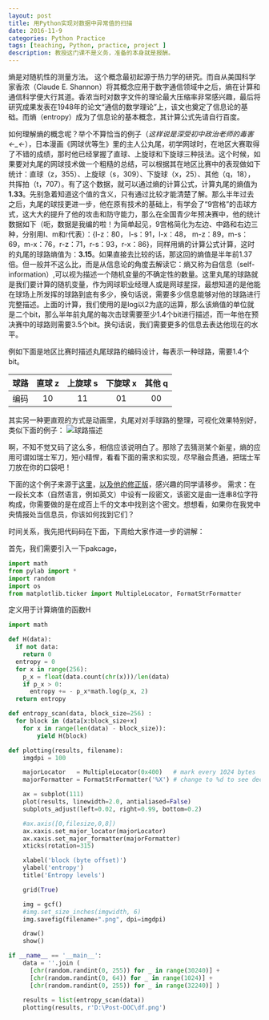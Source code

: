 ```yaml
---
layout: post
title: 用Python实现对数据中异常值的扫描
date: 2016-11-9
categories: Python Practice
tags: [teaching, Python, practice, project ]
description: 教授这门课不是义务，准备的本身就是报酬。
---
```


熵是对随机性的测量方法。 这个概念最初起源于热力学的研究。而自从美国科学家香浓（Claude E. Shannon）将其概念应用于数字通信领域中之后，熵在计算和通信科学便大行其道。香浓当时对数字文件的理论最大压缩率非常感兴趣，最后将研究成果发表在1948年的论文“通信的数学理论”上，该文也奠定了信息论的基础。而熵（entropy）成为了信息论的基本概念，其计算公式先请自行百度。

如何理解熵的概念呢？举个不算恰当的例子（*这样说是深受初中政治老师的毒害←_←*），日本漫画《网球优等生》里的主人公丸尾，初学网球时，在地区大赛取得了不错的成绩，那时他已经掌握了直球、上旋球和下旋球三种技法。这个时候，如果要对丸尾的网球技术做一个粗糙的总结，可以根据其在地区比赛中的表现做如下统计：直球（z，355）、上旋球（s，309）、下旋球（x，25）、其他（q，18），共挥拍（t，707）。有了这个数据，就可以通过熵的计算公式，计算丸尾的熵值为**1.33**。先别急着知道这个值的含义，只有通过比较才能清楚了解。那么半年过去之后，丸尾的球技更进一步，他在原有技术的基础上，有学会了“9宫格”的击球方式，这大大的提升了他的攻击和防守能力，那么在全国青少年预决赛中，他的统计数据如下（呃，数据是我编的啦！为简单起见，9宫格简化为左边、中路和右边三种，分别用l、m和r代表）：{l-z：80， l-s：91，l-x：48， m-z：89，m-s：69，m-x：76，r-z：71，r-s：93，r-x：86}，同样用熵的计算公式计算，这时的丸尾的球路熵值为：**3.15**。如果直接去比较的话，那这回的熵值是半年前1.37倍。但一般并不这么比，而是从信息论的角度去解读它：熵又称为自信息（self-information）,可以视为描述一个随机变量的不确定性的数量。这里丸尾的球路就是我们要计算的随机变量，作为网球职业经理人或是网球星探，最想知道的是他能在球场上所发挥的球路到底有多少，换句话说，需要多少信息能够对他的球路进行完整描述。上面的计算，我们使用的是log以2为底的运算，那么该熵值的单位就是二个bit，那么半年前丸尾的每次击球需要至少1.4个bit进行描述，而一年他在预决赛中的球路则需要3.5个bit。换句话说，我们需要更多的信息去表达他现在的水平。

例如下面是地区比赛时描述丸尾球路的编码设计，每表示一种球路，需要1.4个bit。

|  球路  | 直球 z | 上旋球 s | 下旋球 x | 其他 q |
| :--: | :--: | :---: | :---: | :--: |
|  编码  |  10  |  11   |  01   |  00  |

其实另一种更直观的方式是动画里，丸尾对对手球路的整理，可视化效果特别好，类似下面的例子：
![球路描述](http://www.dilidili.com/uploads/150711/1-150G1144553961.jpg "球路描述")

啊，不知不觉又码了这么多，相信应该说明白了。那除了去猜测某个新星，熵的应用可谓如瑞士军刀，短小精悍，看看下面的需求和实现，尽早融会贯通，把瑞士军刀放在你的口袋吧！

下面的这个例子来源于[这里](http://blog.dkbza.org/2007/05/scanning-data-for-entropy-anomalies.html)，[以及他的修正版](https://deadhacker.com/2007/05/13/finding-entropy-in-binary-files/)，感兴趣的同学请移步。
需求：在一段长文本（自然语言，例如英文）中设有一段密文，该密文是由一连串8位字符构成，你需要做的是在成百上千的文本中找到这个密文。想想看，如果你在我党中央情报处当信息员，你该如何找到它们？

时间关系，我先把代码码在下面，下周给大家作进一步的讲解：


首先，我们需要引入一下pakcage，
```python
import math
from pylab import *
import random
import os
from matplotlib.ticker import MultipleLocator, FormatStrFormatter
```

定义用于计算熵值的函数H
```python
import math

def H(data):
  if not data:
    return 0
  entropy = 0
  for x in range(256):
    p_x = float(data.count(chr(x)))/len(data)
    if p_x > 0:
      entropy += - p_x*math.log(p_x, 2)
  return entropy
```

```python
def entropy_scan(data, block_size=256) :
  for block in (data[x:block_size+x]
    for x in range(len(data) - block_size)):
        yield H(block)
```

```python
def plotting(results, filename):
    imgdpi = 100

    majorLocator   = MultipleLocator(0x400)   # mark every 1024 bytes
    majorFormatter = FormatStrFormatter('%X') # change to %d to see decimal offsets

    ax = subplot(111)
    plot(results, linewidth=2.0, antialiased=False)
    subplots_adjust(left=0.02, right=0.99, bottom=0.2)

    #ax.axis([0,filesize,0,8])
    ax.xaxis.set_major_locator(majorLocator)
    ax.xaxis.set_major_formatter(majorFormatter)
    xticks(rotation=315)

    xlabel('block (byte offset)')
    ylabel('entropy')
    title('Entropy levels')

    grid(True)

    img = gcf()
    #img.set_size_inches(imgwidth, 6)
    img.savefig(filename+".png", dpi=imgdpi)

    draw()
    show()
```

```python
if __name__ == '__main__':
    data = ''.join (
      [chr(random.randint(0, 255)) for _ in range(30240)] +
      [chr(random.randint(0, 64)) for _ in range(1024)] +
      [chr(random.randint(0, 255)) for _ in range(32240)] )
    
    results = list(entropy_scan(data))
    plotting(results, r'D:\Post-DOC\df.png')
```
